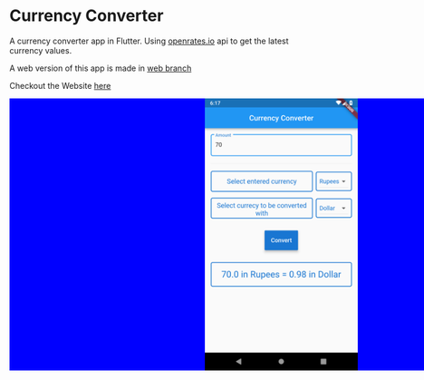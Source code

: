 # Currency Converter

A currency converter app in Flutter.
Using [openrates.io](http://www.openrates.io/) api to get the latest currency values.

A web version of this app is made in [web branch](https://github.com/RitamChakraborty/currency_converter/tree/web)

Checkout the Website [here](https://ritamchakraborty.github.io/currency_converter/#/)

<div style="background-color: blue; display: flex; justify-content: center; align-items: center; width: 100vw;">
<img src="pictures/screenshot.png" height="480" width="270">
</div> 
